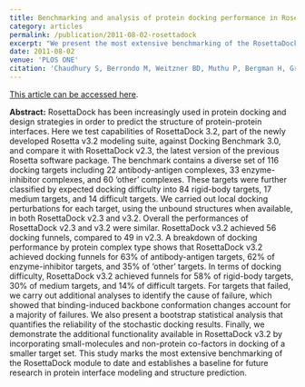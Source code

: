 ```yaml
---
title: Benchmarking and analysis of protein docking performance in Rosetta v3.2
category: articles
permalink: /publication/2011-08-02-rosettadock
excerpt: "We present the most extensive benchmarking of the RosettaDock module to date and test capabilities of RosettaDock 3.2 against Docking Benchmark 3.0."
date: 2011-08-02
venue: 'PLOS ONE'
citation: 'Chaudhury S, Berrondo M, Weitzner BD, Muthu P, Bergman H, Gray JJ (2011) “Benchmark- ing and analysis of protein docking performance in Rosetta v3.2,” <i>PLOS ONE</i> 6(8): e22477. DOI:10.1371/journal.pone.0022477'
---
```


<a href='http://journals.plos.org/plosone/article?id=10.1371/journal.pone.0022477'>This article can be accessed here</a>.

**Abstract:** RosettaDock has been increasingly used in protein docking and design strategies in order to predict the structure of protein-protein interfaces. Here we test capabilities of RosettaDock 3.2, part of the newly developed Rosetta v3.2 modeling suite, against Docking Benchmark 3.0, and compare it with RosettaDock v2.3, the latest version of the previous Rosetta software package. The benchmark contains a diverse set of 116 docking targets including 22 antibody-antigen complexes, 33 enzyme-inhibitor complexes, and 60 ‘other’ complexes. These targets were further classified by expected docking difficulty into 84 rigid-body targets, 17 medium targets, and 14 difficult targets. We carried out local docking perturbations for each target, using the unbound structures when available, in both RosettaDock v2.3 and v3.2. Overall the performances of RosettaDock v2.3 and v3.2 were similar. RosettaDock v3.2 achieved 56 docking funnels, compared to 49 in v2.3. A breakdown of docking performance by protein complex type shows that RosettaDock v3.2 achieved docking funnels for 63% of antibody-antigen targets, 62% of enzyme-inhibitor targets, and 35% of ‘other’ targets. In terms of docking difficulty, RosettaDock v3.2 achieved funnels for 58% of rigid-body targets, 30% of medium targets, and 14% of difficult targets. For targets that failed, we carry out additional analyses to identify the cause of failure, which showed that binding-induced backbone conformation changes account for a majority of failures. We also present a bootstrap statistical analysis that quantifies the reliability of the stochastic docking results. Finally, we demonstrate the additional functionality available in RosettaDock v3.2 by incorporating small-molecules and non-protein co-factors in docking of a smaller target set. This study marks the most extensive benchmarking of the RosettaDock module to date and establishes a baseline for future research in protein interface modeling and structure prediction.
